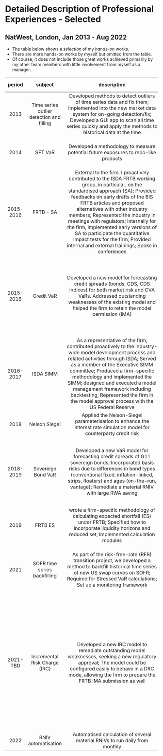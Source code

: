 # Detailed Description of Professional Experiences - Selected

## NatWest, London, Jan 2013 - Aug 2022

* The table below shows a *selection* of my *hands-on* works. 
* There are more hands-on works by myself but omitted from the table. 
* Of course, it does not include those great works achieved primarily by my other team members with little involvement from myself as a manager. 


| period | subject | <span style="display: inline-block; width:300px">description</span> | skills | my role | regulatory approval |
| :----: | :-----: | :---------: | :----------------: | :-----: | :----------: |
| 2013 | Time series outlier detection and filling| Developed methods to detect outliers of time series data and fix them; Implemented into the new market data system for on-going detection/fix; Developed a GUI app to scan all time series quickly and apply the methods to historical data at the time|algorithm development and implementation, linear algebra; C#, Winform, SQL|fully hands-on, leading 2 team members | not applicable| 
| 2014 | SFT VaR | Developed a methodology to measure potential future exposures to repo-like products | market risk VaR, collateral/margin; Matlab| partially hands-on, guiding 1 team member | not applicable (internal use only)|
| 2015-2016 | FRTB - SA | External to the firm, I proactively contributed to the ISDA FRTB working group, in particular, on the standardised approach (SA); Provided feedbacks on early drafts of the BIS FRTB articles and proposed alternatives with other industry members; Represented the industry in meetings with regulators; Internally for the firm, implemented early versions of SA to participate the quantitative impact tests for the firm; Provided internal and external trainings; Spoke in conferences| regulatory advocacy, conference presentation, training; C#| fully hands-on leading 1 team members | not applicable |
| 2015-2016 | Credit VaR | Developed a new model for forecasting credit spreads (bonds, CDS, CDS indices) for both market risk and CVA VaRs. Addressed outstanding weaknesses of the existing model and helped the firm to retain the model permission (IMA) | systematic plus idiosyncratic, robust regression, cross-section method, curve fitting, PCA, time series construction, variance calculation, backtesting; C#, Matlab | fully hands-on, leading 2 team members | approved |
| 2016-2017 | ISDA SIMM | As a representative of the firm, contributed proactively to the industry-wide model development process and related activities through ISDA; Served as a member of the Executive SIMM committee; Produced a firm-specific methodology and implemented the SIMM; designed and executed a model management framework including backtesting; Represented the firm in the model approval process with the US Federal Reserve| industry engagement, risk sensitivities, reconciliation, variance calculations; C#| fully hands-on, leading 2 team members | approved |
|2018|Nelson Siegel|Applied the Nelson-Siegel parameterisation to enhance the interest rate simulation model for counterparty credit risk | optimisation, AR(1); Python | supervised a new junior member | post-notified |
| 2018-2019 | Sovereign Bond VaR |Developed a new VaR model for forecasting credit spreads of G11 sovereign bonds; Incorporated basis risks due to differences in bond types (conventional fixed, inflation-linked, strips, floaters) and ages (on-the-run, vantage); Remediate a material RNIV with large RWA saving| curve fitting using B-splines, robust regression, time series construction of bond curves from ISIN-level data, risky bond pricing model; C#, Python| fully hands-on, leading 1 team member | approved |
|2019| FRTB ES | wrote a firm-specific methodology of calculating expected shortfall (ES) under FRTB; Specified how to incorporate liquidity horizons and reduced set; Implemented calculation modules|interpreting regulations and applying to the firm's models;C#, Python | partially hands-on, guiding 1 team member | not applicable |
| 2021 | SOFR time series backfilling | As part of the risk-free-rate (RFR) transition project, we developed a method to backfill historical time series of new US swap curves on SOFR; Required for Stressed VaR calculations; Set up a monitoring framework | Exponentially weighted moving average (EWMA) filtering, Regression, Curve building from deposit futures; Python| partially hands-on, guiding closely 1 team member | approved |
| 2021-TBD | Incremental Risk Charge (IRC) | Developed a new IRC model to remediate outstanding model weaknesses, seeking a new regulatory approval; The model could be configured easily to behave in a DRC mode, allowing the firm to prepare the FRTB IMA submission as well| Merton's framework to model migration and default events, multi-factor model for credit worthiness, parameter estimations using historical migration/default data, cross-section method, robust regression, robust correlation estimation, allocation, Monte Carlo simulation; Python| fully hands-on, leading 3 team members | preparing to submit to regulators |
| 2022 | RNIV automatisation | Automatised calculation of several material RNIVs to run daily from monthly| Python; Confluence; Scheduler| fully hands-on | not applicable |

